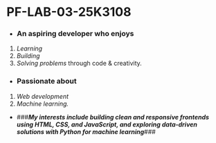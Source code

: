 # PF-LAB-03-25K3108
* ### An aspiring developer who enjoys
1. *Learning*
2. *Building*
3. *Solving problems*
through code & creativity.

- ### Passionate about 
1. *Web development*
2. *Machine learning.*

+ ###***My interests include building clean and responsive frontends using HTML, CSS, and JavaScript, and exploring data-driven solutions with Python for machine learning***###

